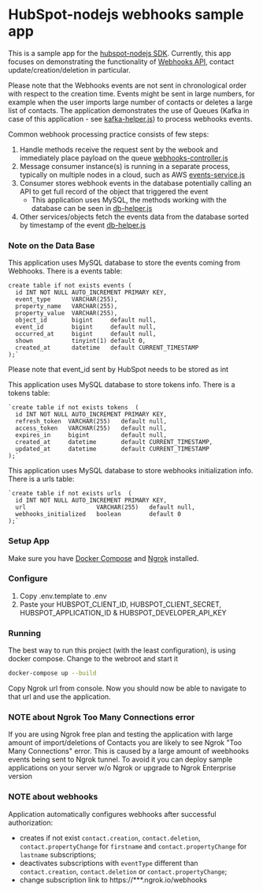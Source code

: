 # HubSpot-nodejs webhooks sample app

This is a sample app for the [hubspot-nodejs SDK](https://www.npmjs.com/package/@hubspot/api-client).
Currently, this app focuses on demonstrating the functionality of [Webhooks API](https://developers.hubspot.com/docs/api/webhooks), contact update/creation/deletion in particular.

Please note that the Webhooks events are not sent in chronological order with respect to the creation time. Events might be sent in large numbers, for example when the user imports large number of contacts or deletes a large list of contacts.
The application demonstrates the use of Queues (Kafka in case of this application - see [kafka-helper.js](js/kafka-helper.js)) to process webhooks events.

Common webhook processing practice consists of few steps:
1. Handle methods receive the request sent by the webook and immediately place payload on the queue [webhooks-controller.js](js/webhooks-controller.js)
2. Message consumer instance(s) is running in a separate process, typically on multiple nodes in a cloud, such as AWS [events-service.js](js/events-service.js)
3. Consumer stores webhook events in the database potentially calling an API to get full record of the object that triggered the event
   - This application uses MySQL, the methods working with the database can be seen in [db-helper.js](js/db-helper.js)
4. Other services/objects fetch the events data from the database sorted by timestamp of the event [db-helper.js](js/db-helper.js)


### Note on the Data Base
This application uses MySQL database to store the events coming from Webhooks. There is a events table:
```
create table if not exists events (
  id INT NOT NULL AUTO_INCREMENT PRIMARY KEY,
  event_type      VARCHAR(255),
  property_name   VARCHAR(255),
  property_value  VARCHAR(255),
  object_id       bigint     default null,
  event_id        bigint     default null,
  occurred_at     bigint     default null,
  shown           tinyint(1) default 0,
  created_at      datetime   default CURRENT_TIMESTAMP
);`
```

Please note that event_id sent by HubSpot needs to be stored as int

This application uses MySQL database to store tokens info. There is a tokens table:
```
`create table if not exists tokens  (
  id INT NOT NULL AUTO_INCREMENT PRIMARY KEY,
  refresh_token  VARCHAR(255)   default null,
  access_token   VARCHAR(255)   default null,
  expires_in     bigint         default null,
  created_at     datetime       default CURRENT_TIMESTAMP,
  updated_at     datetime       default CURRENT_TIMESTAMP
);`
```

This application uses MySQL database to store webhooks initialization info. There is a urls table:
```
`create table if not exists urls  (
  id INT NOT NULL AUTO_INCREMENT PRIMARY KEY,
  url                    VARCHAR(255)   default null,
  webhooks_initialized   boolean        default 0
);`
```

### Setup App

Make sure you have [Docker Compose](https://docs.docker.com/compose/) and [Ngrok](https://ngrok.com/) installed.

### Configure

1. Copy .env.template to .env
2. Paste your HUBSPOT_CLIENT_ID, HUBSPOT_CLIENT_SECRET, HUBSPOT_APPLICATION_ID & HUBSPOT_DEVELOPER_API_KEY

### Running

The best way to run this project (with the least configuration), is using docker compose.  Change to the webroot and start it

```bash
docker-compose up --build
```

Copy Ngrok url from console. Now you should now be able to navigate to that url and use the application.

### NOTE about Ngrok Too Many Connections error

If you are using Ngrok free plan and testing the application with large amount of import/deletions of Contacts you are likely to see Ngrok "Too Many Connections" error.
This is caused by a large amount of weebhooks events being sent to Ngrok tunnel. To avoid it you can deploy sample applications on your server w/o Ngrok or upgrade to Ngrok Enterprise version

### NOTE about webhooks

Application automatically configures webhooks after successful authorization:
 - creates if not exist `contact.creation`, `contact.deletion`, `contact.propertyChange` for `firstname` and `contact.propertyChange` for `lastname` subscriptions;
 - deactivates subscriptions with `eventType` different than `contact.creation`, `contact.deletion` or `contact.propertyChange`;
 - change subscription link to https://***.ngrok.io/webhooks

